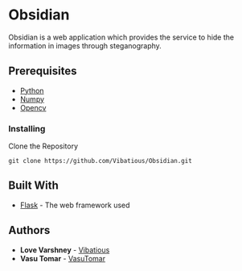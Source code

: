 # Obsidian
Obsidian is a web application which provides the service to hide the information in images through steganography.

## Prerequisites
* [Python](https://www.python.org/)
* [Numpy](http://www.numpy.org/)
* [Opencv](https://opencv.org/)

### Installing

Clone the Repository
```
git clone https://github.com/Vibatious/Obsidian.git
```
## Built With

* [Flask](http://flask.pocoo.org/) - The web framework used

## Authors

* **Love Varshney** - [Vibatious](https://github.com/Vibatious)
* **Vasu Tomar** - [VasuTomar](https://github.com/vasutomar)

